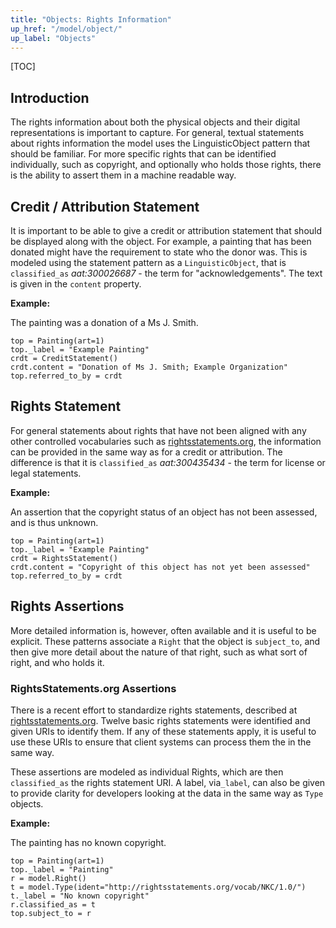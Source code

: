 ```yaml
---
title: "Objects: Rights Information"
up_href: "/model/object/"
up_label: "Objects"
---
```


[TOC]

## Introduction

The rights information about both the physical objects and their digital representations is important to capture.  For general, textual statements about rights information the model uses the LinguisticObject pattern that should be familiar.  For more specific rights that can be identified individually, such as copyright, and optionally who holds those rights, there is the ability to assert them in a machine readable way.

## Credit / Attribution Statement

It is important to be able to give a credit or attribution statement that should be displayed along with the object. For example, a painting that has been donated might have the requirement to state who the donor was. This is modeled using the statement pattern as a `LinguisticObject`, that is `classified_as` _aat:300026687_ - the term for "acknowledgements". The text is given in the `content` property.

__Example:__

The painting was a donation of a Ms J. Smith.

```crom
top = Painting(art=1)
top._label = "Example Painting"
crdt = CreditStatement()
crdt.content = "Donation of Ms J. Smith; Example Organization"
top.referred_to_by = crdt
```

## Rights Statement

For general statements about rights that have not been aligned with any other controlled vocabularies such as [rightsstatements.org](http://rightsstatements.org/), the information can be provided in the same way as for a credit or attribution.  The difference is that it is `classified_as` _aat:300435434_ - the term for license or legal statements.

__Example:__

An assertion that the copyright status of an object has not been assessed, and is thus unknown.

```crom
top = Painting(art=1)
top._label = "Example Painting"
crdt = RightsStatement()
crdt.content = "Copyright of this object has not yet been assessed"
top.referred_to_by = crdt
```

## Rights Assertions

More detailed information is, however, often available and it is useful to be explicit. These patterns associate a `Right` that the object is `subject_to`, and then give more detail about the nature of that right, such as what sort of right, and who holds it.

### RightsStatements.org Assertions

There is a recent effort to standardize rights statements, described at [rightsstatements.org](http://rightsstatements.org/).  Twelve basic rights statements were identified and given URIs to identify them.  If any of these statements apply, it is useful to use these URIs to ensure that client systems can process them the in the same way.

These assertions are modeled as individual Rights, which are then `classified_as` the rights statement URI. A label, via`_label`, can also be given to provide clarity for developers looking at the data in the same way as `Type` objects.

__Example:__

The painting has no known copyright.

```crom
top = Painting(art=1)
top._label = "Painting"
r = model.Right()
t = model.Type(ident="http://rightsstatements.org/vocab/NKC/1.0/")
t._label = "No known copyright"
r.classified_as = t
top.subject_to = r
```

